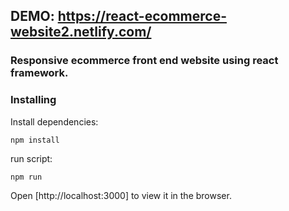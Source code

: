 
## DEMO: https://react-ecommerce-website2.netlify.com/


### Responsive ecommerce front end website using react framework.


### Installing

Install dependencies:

```
npm install

```


run script:

```
npm run

```


Open [http://localhost:3000] to view it in the browser.



